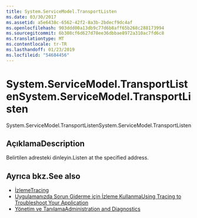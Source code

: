 ```yaml
---
title: System.ServiceModel.TransportListen
ms.date: 03/30/2017
ms.assetid: a5e6438c-6562-42f2-8a3b-2bdecf9dc4af
ms.openlocfilehash: 903ddd00a13db9c77d6b8aff65b268c288173994
ms.sourcegitcommit: 6b308cf6d627d78ee36dbbae8972a310ac7fd6c8
ms.translationtype: MT
ms.contentlocale: tr-TR
ms.lasthandoff: 01/23/2019
ms.locfileid: "54684456"
---
```

# <a name="systemservicemodeltransportlisten"></a><span data-ttu-id="e881a-102">System.ServiceModel.TransportListen</span><span class="sxs-lookup"><span data-stu-id="e881a-102">System.ServiceModel.TransportListen</span></span>
<span data-ttu-id="e881a-103">System.ServiceModel.TransportListen</span><span class="sxs-lookup"><span data-stu-id="e881a-103">System.ServiceModel.TransportListen</span></span>  
  
## <a name="description"></a><span data-ttu-id="e881a-104">Açıklama</span><span class="sxs-lookup"><span data-stu-id="e881a-104">Description</span></span>  
 <span data-ttu-id="e881a-105">Belirtilen adresteki dinleyin.</span><span class="sxs-lookup"><span data-stu-id="e881a-105">Listen at the specified address.</span></span>  
  
## <a name="see-also"></a><span data-ttu-id="e881a-106">Ayrıca bkz.</span><span class="sxs-lookup"><span data-stu-id="e881a-106">See also</span></span>
- [<span data-ttu-id="e881a-107">İzleme</span><span class="sxs-lookup"><span data-stu-id="e881a-107">Tracing</span></span>](../../../../../docs/framework/wcf/diagnostics/tracing/index.md)
- [<span data-ttu-id="e881a-108">Uygulamanızda Sorun Giderme için İzleme Kullanma</span><span class="sxs-lookup"><span data-stu-id="e881a-108">Using Tracing to Troubleshoot Your Application</span></span>](../../../../../docs/framework/wcf/diagnostics/tracing/using-tracing-to-troubleshoot-your-application.md)
- [<span data-ttu-id="e881a-109">Yönetim ve Tanılama</span><span class="sxs-lookup"><span data-stu-id="e881a-109">Administration and Diagnostics</span></span>](../../../../../docs/framework/wcf/diagnostics/index.md)
